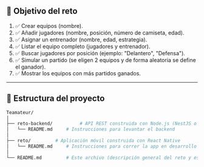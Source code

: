 ## 🎯 Objetivo del reto

1. ✅ Crear equipos (nombre).
2. ✅ Añadir jugadores (nombre, posición, número de camiseta, edad).
3. ✅ Asignar un entrenador (nombre, edad, estrategia).
4. ✅ Listar el equipo completo (jugadores y entrenador).
5. ✅ Buscar jugadores por posición (ejemplo: "Delantero", "Defensa").
6. ✅ Simular un partido (se eligen 2 equipos y de forma aleatoria se define el ganador).
7. ✅ Mostrar los equipos con más partidos ganados.

---

## 📁 Estructura del proyecto

```bash
Teamateur/
│
├── reto-backend/          # API REST construida con Node.js (NestJS o Express)
│   └── README.md     # Instrucciones para levantar el backend
│
├── reto/         # Aplicación móvil construida con React Native
│   └── README.md     # Instrucciones para correr la app en desarrollo
│
└── README.md         # Este archivo (descripción general del reto y estructura)

